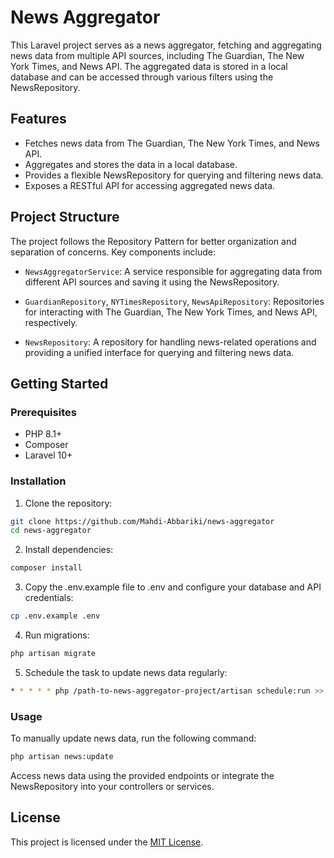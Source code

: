 # News Aggregator

This Laravel project serves as a news aggregator, fetching and aggregating news data from multiple API sources, including The Guardian, The New York Times, and News API. The aggregated data is stored in a local database and can be accessed through various filters using the NewsRepository.

## Features

- Fetches news data from The Guardian, The New York Times, and News API.
- Aggregates and stores the data in a local database.
- Provides a flexible NewsRepository for querying and filtering news data.
- Exposes a RESTful API for accessing aggregated news data.

## Project Structure

The project follows the Repository Pattern for better organization and separation of concerns. Key components include:

- `NewsAggregatorService`: A service responsible for aggregating data from different API sources and saving it using the NewsRepository.

- `GuardianRepository`, `NYTimesRepository`, `NewsApiRepository`: Repositories for interacting with The Guardian, The New York Times, and News API, respectively.

- `NewsRepository`: A repository for handling news-related operations and providing a unified interface for querying and filtering news data.

## Getting Started

### Prerequisites

- PHP 8.1+
- Composer
- Laravel 10+

### Installation

1. Clone the repository:

```bash
git clone https://github.com/Mahdi-Abbariki/news-aggregator
cd news-aggregator
```

2. Install dependencies:

```bash
composer install
```

3. Copy the .env.example file to .env and configure your database and API credentials:

```bash
cp .env.example .env
```

4. Run migrations:

```bash
php artisan migrate
```

5. Schedule the task to update news data regularly:

```bash
* * * * * php /path-to-news-aggregator-project/artisan schedule:run >> /dev/null 2>&1
```

### Usage

To manually update news data, run the following command:
```bash
php artisan news:update
```

Access news data using the provided endpoints or integrate the NewsRepository into your controllers or services.


## License

This project is licensed under the [MIT License](LICENSE).